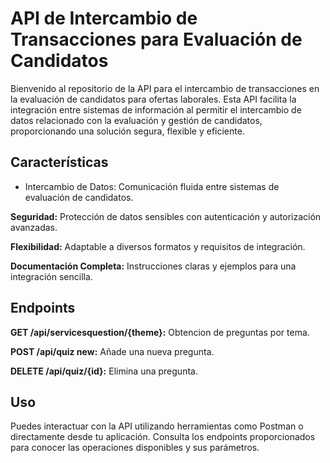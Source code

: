 # API de Intercambio de Transacciones para Evaluación de Candidatos

Bienvenido al repositorio de la API para el intercambio de transacciones en la evaluación de candidatos para ofertas laborales. Esta API facilita la integración entre sistemas de información al permitir el intercambio de datos relacionado con la evaluación y gestión de candidatos, proporcionando una solución segura, flexible y eficiente.

## Características

* Intercambio de Datos: Comunicación fluida entre sistemas de evaluación de candidatos.

**Seguridad:** Protección de datos sensibles con autenticación y autorización avanzadas.

**Flexibilidad:** Adaptable a diversos formatos y requisitos de integración.

**Documentación Completa:** Instrucciones claras y ejemplos para una integración sencilla.

## Endpoints

**GET /api/servicesquestion/{theme}:** Obtencion de preguntas por tema.

**POST /api/quiz new:** Añade una nueva pregunta.

**DELETE /api/quiz/{id}:** Elimina una pregunta.
  
## Uso
Puedes interactuar con la API utilizando herramientas como Postman o directamente desde tu aplicación. Consulta los endpoints proporcionados para conocer las operaciones disponibles y sus parámetros.